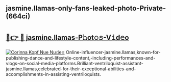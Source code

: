 ## jasmine.llamas-only-fans​-leaked-photo​-Private-(664ci)


# <h2><a href="https://mediaupload.pro?title=jasmine.llamas&ref=git">🔗👉 🔴 jasmine.llamas-P𝚑ot𝚘𝚜-V𝚒d𝚎o</a></h2>

[![Corinna Kopf Nue Nu𝚍e𝚜](https://i.imgur.com/0qMVB7G.gif)](https://mediaupload.pro?title=jasmine.llamas&ref=git)
Online-influencer-jasmine.llamas,known-for-publishing-dance-and-lifestyle-content,-including-performances-and-vlogs-on-social-media-platforms.Brilliant-ventriloquist-assistant-jasmine.llamas,celebrated-for-their-exceptional-abilities-and-accomplishments-in-assisting-ventriloquists.  